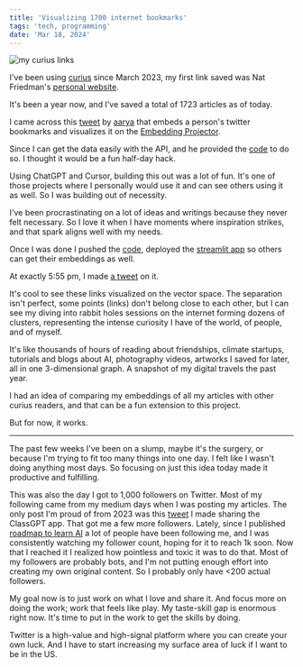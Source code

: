 ```yaml
---
title: 'Visualizing 1700 internet bookmarks'
tags: 'tech, programming'
date: 'Mar 18, 2024'
---
```


![my curius links](/images/curius.png)

I've been using [curius](https://curius.app/benedict-neo) since March 2023, my first link saved was Nat Friedman's [personal website](https://nat.org/).

It's been a year now, and I've saved a total of 1723 articles as of today.

I came across this [tweet](https://x.com/gd3kr/status/1758198206599455224?s=20) by [aarya](https://twitter.com/gd3kr) that embeds a person's twitter bookmarks and visualizes it on the [Embedding Projector](https://projector.tensorflow.org/).

Since I can get the data easily with the API, and he provided the [code](https://gist.github.com/gd3kr/c4c0687a5f7e91b1a84bcacea6500011) to do so. I thought it would be a fun half-day hack.

Using ChatGPT and Cursor, building this out was a lot of fun. It's one of those projects where I personally would use it and can see others using it as well. So I was building out of necessity.

I've been procrastinating on a lot of ideas and writings because they never felt necessary. So I love it when I have moments where inspiration strikes, and that spark aligns well with my needs.

Once I was done I pushed the [code](https://github.com/benthecoder/embedcurius), deployed the [streamlit app](https://curius.streamlit.app) so others can get their embeddings as well.

At exactly 5:55 pm, I made [a tweet](https://twitter.com/benxneo/status/1769663962143158718) on it.

It's cool to see these links visualized on the vector space. The separation isn't perfect, some points (links) don't belong close to each other, but I can see my diving into rabbit holes sessions on the internet forming dozens of clusters, representing the intense curiosity I have of the world, of people, and of myself.

It's like thousands of hours of reading about friendships, climate startups, tutorials and blogs about AI, photography videos, artworks I saved for later, all in one 3-dimensional graph. A snapshot of my digital travels the past year.

I had an idea of comparing my embeddings of all my articles with other curius readers, and that can be a fun extension to this project.

But for now, it works.

---

The past few weeks I've been on a slump, maybe it's the surgery, or because I'm trying to fit too many things into one day. I felt like I wasn't doing anything most days. So focusing on just this idea today made it productive and fulfilling.

This was also the day I got to 1,000 followers on Twitter. Most of my following came from my medium days when I was posting my articles. The only post I'm proud of from 2023 was this [tweet](https://x.com/benxneo/status/1631893511220916225?s=20) I made sharing the ClassGPT app. That got me a few more followers. Lately, since I published [roadmap to learn AI](https://medium.com/bitgrit-data-science-publication/a-roadmap-to-learn-ai-in-2024-cc30c6aa6e16) a lot of people have been following me, and I was consistently watching my follower count, hoping for it to reach 1k soon. Now that I reached it I realized how pointless and toxic it was to do that. Most of my followers are probably bots, and I'm not putting enough effort into creating my own original content. So I probably only have <200 actual followers.

My goal now is to just work on what I love and share it. And focus more on doing the work; work that feels like play. My taste-skill gap is enormous right now. It's time to put in the work to get the skills by doing.

Twitter is a high-value and high-signal platform where you can create your own luck. And I have to start increasing my surface area of luck if I want to be in the US.
